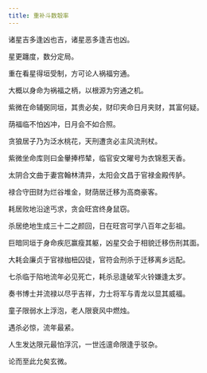 ```yaml
---
title: 重补斗数彀率
---
```


诸星吉多逢凶也吉，诸星恶多逢吉也凶。

星更躔度，数分定局。

重在看星得垣受制，方可论人祸福穷通。

大概以身命为祸福之柄，以根源为穷通之机。

紫微在命辅弼同垣，其贵必矣，财印夹命日月夹财，其富何疑。

荫福临不怕凶冲，日月会不如合照。

贪狼居子乃为泛水桃花，天刑遭贪必主风流刑杖。

紫微坐命库则曰金轝捧栉辇，临官安文曜号为衣锦惹天香。

太阴合文曲于妻宫翰林清异，太阳会文昌于官禄金殿传胪。

禄合守田财为烂谷堆金，财荫居迁移为高商豪客。

耗居败地沿途丐求，贪会旺宫终身鼠窃。

杀居绝地生成三十二之颜回，日在旺宫可学八百年之彭祖。

巨暗同垣于身命疾厄赢瘦其躯，凶星交会于相貌迁移伤刑其面。

大耗会廉贞于官禄枷杻囚徒，官符会刑杀于迁移离乡远配。

七杀临于陷地流年必见死亡，耗杀忌逢破军火铃嫌逢太岁。

奏书博士并流禄以尽乎吉祥，力士将军与青龙以显其威福。

童子限弱水上浮泡，老人限衰风中燃烛。

遇杀必惊，流年最紧。

人生发达限元最怕浮沉，一世迍邅命限逢乎驳杂。

论而至此允矣玄微。

